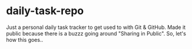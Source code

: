 # daily-task-repo
Just a personal daily task tracker to get used to with Git &amp; GitHub. Made it public because there is a buzzz going around "Sharing in Public". So, let's how this goes..
